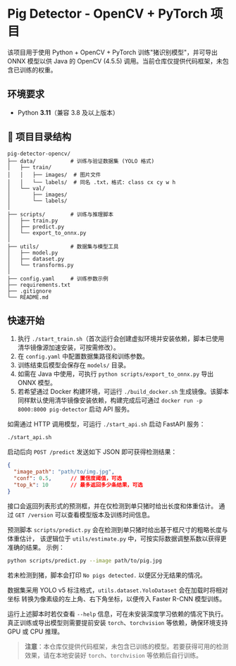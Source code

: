# Pig Detector - OpenCV + PyTorch 项目

该项目用于使用 Python + OpenCV + PyTorch 训练"猪识别模型"，并可导出 ONNX 模型以供 Java 的 OpenCV (4.5.5) 调用。当前仓库仅提供代码框架，未包含已训练的权重。

## 环境要求

- Python **3.11**（兼容 3.8 及以上版本）

## 📁 项目目录结构

```
pig-detector-opencv/
├── data/           # 训练与验证数据集 (YOLO 格式)
│   ├── train/
│   │   ├── images/  # 图片文件
│   │   └── labels/  # 同名 .txt，格式: class cx cy w h
│   └── val/
│       ├── images/
│       └── labels/
│
├── scripts/        # 训练与推理脚本
│   ├── train.py
│   ├── predict.py
│   └── export_to_onnx.py
│
├── utils/          # 数据集与模型工具
│   ├── model.py
│   ├── dataset.py
│   └── transforms.py
│
├── config.yaml     # 训练参数示例
├── requirements.txt
├── .gitignore
└── README.md
```

## 快速开始
1. 执行 `./start_train.sh`（首次运行会创建虚拟环境并安装依赖，脚本已使用
   清华镜像源加速安装，可按需修改）。
2. 在 `config.yaml` 中配置数据集路径和训练参数。
3. 训练结束后模型会保存在 `models/` 目录。
4. 如需在 Java 中使用，可执行 `python scripts/export_to_onnx.py` 导出 ONNX 模型。
5. 若希望通过 Docker 构建环境，可运行 `./build_docker.sh` 生成镜像。该脚本
   同样默认使用清华镜像安装依赖，构建完成后可通过
   `docker run -p 8000:8000 pig-detector` 启动 API 服务。

如需通过 HTTP 调用模型，可运行 `./start_api.sh` 启动 FastAPI 服务：

```bash
./start_api.sh
```

启动后向 `POST /predict` 发送如下 JSON 即可获得检测结果：

```json
{
  "image_path": "path/to/img.jpg",
  "conf": 0.5,      // 置信度阈值，可选
  "top_k": 10       // 最多返回多少条结果，可选
}
```

接口会返回列表形式的预测框，并在仅检测到单只猪时给出长度和体重估计。
通过 `GET /version` 可以查看模型版本及训练时间信息。

预测脚本 `scripts/predict.py` 会在检测到单只猪时给出基于框尺寸的粗略长度与体重估计，
该逻辑位于 `utils/estimate.py` 中，可按实际数据调整系数以获得更准确的结果。
示例：

```bash
python scripts/predict.py --image path/to/pig.jpg
```
若未检测到猪，脚本会打印 `No pigs detected.` 以便区分无结果的情况。

数据集采用 YOLO v5 标注格式，`utils.dataset.YoloDataset` 会在加载时将相对坐标
转换为像素级的左上角、右下角坐标，以便传入 Faster R-CNN 模型训练。

运行上述脚本时若仅查看 `--help` 信息，可在未安装深度学习依赖的情况下执行。
真正训练或导出模型则需要提前安装 `torch`、`torchvision` 等依赖，确保环境支持 GPU
或 CPU 推理。

> **注意**：本仓库仅提供代码框架，未包含已训练的模型。若要获得可用的检测效果，请在本地安装好 `torch`、`torchvision` 等依赖后自行训练。
